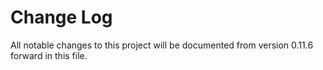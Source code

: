 # Change Log

All notable changes to this project will be documented from version 0.11.6 forward
in this file.
